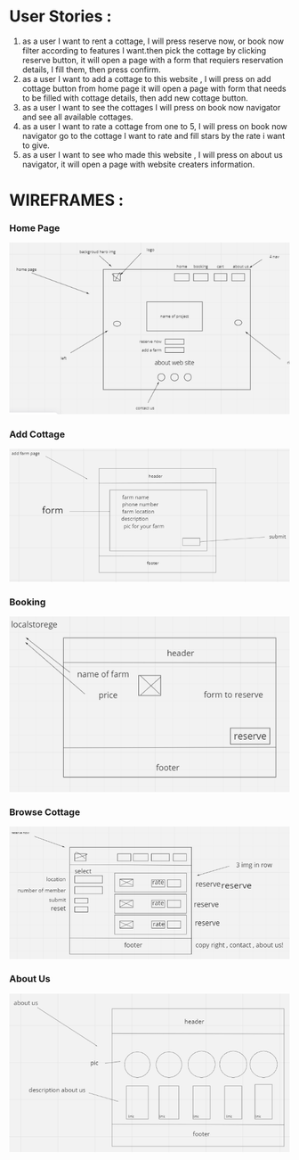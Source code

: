 # User Stories :
1. as a user I want to rent a cottage, I will press reserve now, or book now filter according to features I want.then pick the cottage by clicking reserve button, it will open a page with a form that requiers reservation details, I fill them, then press confirm. 
2.  as a user I want to add a cottage to this website , I will press on add cottage button from home page it will open a page with form that needs to be filled with cottage details, then add new cottage button. 
3. as a user I want to see the cottages I will press on book now navigator and see all available cottages.
4. as a user I want to rate a cottage from one to 5, I will press on book now navigator go to the cottage I want to rate and fill stars by the rate i want to give.
5. as a user I want to see who made this website , I will press on about us navigator, it will open a page with website creaters information. 

# WIREFRAMES :

### Home Page

![home](./img/wierfream/home.PNG)

### Add Cottage

![add](./img/wierfream/add.PNG)

### Booking

![booking](./img/wierfream/booking.PNG)

### Browse Cottage

![home](./img/wierfream/browse.PNG)

### About Us

![home](./img/wierfream/about.PNG)